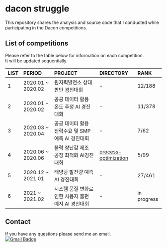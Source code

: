 dacon struggle
=======================================
This repository shares the analysis and source code that I conducted while participating in the Dacon competitions.  


## List of competitions
Please refer to the table below for information on each competition.  
It will be updated sequentially.

|LIST|PERIOD|PROJECT|DIRECTORY|RANK|
|:------------|:------------|:------------|:------------|:------------|
|1|2020.01 ~ 2020.02|원자력발전소 상태 판단 경진대회|-|12/188|
|2|2020.01 - 2020.02|공공 데이터 활용 온도 추정 AI 경진대회|-|11/378|
|3|2020.03 ~ 2020.04|공공 데이터 활용 전력수요 및 SMP 예측 AI 경진대회|-|7/62|
|4|2020.06 ~ 2020.06|블럭 장난감 제조 공정 최적화 AI경진대회|[process-optimization](https://github.com/mysunk/dacon-struggle/tree/main/process-optimization)|5/99|
|5|2020.12 ~ 2021.01|태양광 발전량 예측 AI 경진대회|-|27/461|
|6|2021 ~ 2021.02|시스템 품질 변화로 인한 사용자 불편 예지 AI 경진대회|-|in progress|

## Contact
If you have any questions please send me an email.  
[![Gmail Badge](https://img.shields.io/badge/-Gmail-d14836?style=flat-square&logo=Gmail&logoColor=white&link=mailto:pond9816@gmail.com)](mailto:pond9816@gmail.com)
<!--- 
<div align=center>  

[![Gmail Badge](https://img.shields.io/badge/-Gmail-d14836?style=flat-square&logo=Gmail&logoColor=white&link=mailto:pond9816@gmail.com)](mailto:pond9816@gmail.com)  
</div>  
--->
